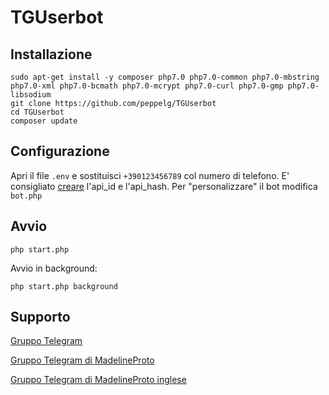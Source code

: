 # TGUserbot

Installazione
-------------
	sudo apt-get install -y composer php7.0 php7.0-common php7.0-mbstring php7.0-xml php7.0-bcmath php7.0-mcrypt php7.0-curl php7.0-gmp php7.0-libsodium
	git clone https://github.com/peppelg/TGUserbot
	cd TGUserbot
	composer update 


Configurazione
---------------
Apri il file `.env` e sostituisci `+390123456789` col numero di telefono.
E' consigliato [creare](https://my.telegram.org) l'api_id e l'api_hash.
Per "personalizzare" il bot modifica `bot.php`


Avvio
-----
	php start.php
Avvio in background:

	php start.php background


Supporto
--------
[Gruppo Telegram](https://t.me/joinchat/AAAAAEHRBNZBqxOlwtwBaQ)

[Gruppo Telegram di MadelineProto](https://t.me/pwrtelegramgroupita)

[Gruppo Telegram di MadelineProto inglese](https://t.me/pwrtelegramgroup)
